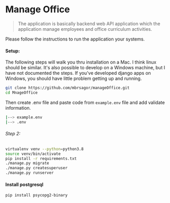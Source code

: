# Manage Office

> The application is basically backend web API application which the application manage employees and office curriculum activities.

Please follow the instructions to run the application your systems.
#### Setup:

The following steps will walk you thru installation on a Mac. I think linux should be similar. It's also possible to develop on a Windows machine, but I have not documented the steps. If you've developed django apps on Windows, you should have little problem getting up and running.

```bash
git clone https://github.com/mbrsagor/manageOffice.git
cd MnageOffice
```
Then create .env file and paste code from `example.env` file and add validate information.

```bash
|--> example.env
|--> .env
```

###### Step 2:
```bash
virtualenv venv --python=python3.8
source venv/bin/activate
pip install -r requirements.txt
./manage.py migrate
./manage.py createsuperuser
./manage.py runserver
```

#### Install postgresql
```bash
pip install psycopg2-binary
```
